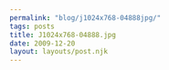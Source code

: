 ```yaml
---
permalink: "blog/j1024x768-04888jpg/"
tags: posts
title: J1024x768-04888.jpg
date: 2009-12-20
layout: layouts/post.njk
---
```


